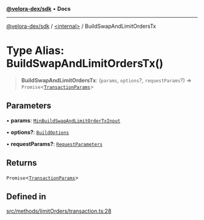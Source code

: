 [**@velora-dex/sdk**](../../README.md) • **Docs**

***

[@velora-dex/sdk](../../globals.md) / [\<internal\>](../README.md) / BuildSwapAndLimitOrdersTx

# Type Alias: BuildSwapAndLimitOrdersTx()

> **BuildSwapAndLimitOrdersTx**: (`params`, `options`?, `requestParams`?) => `Promise`\<[`TransactionParams`](../../interfaces/TransactionParams.md)\>

## Parameters

• **params**: [`MinBuildSwapAndLimitOrderTxInput`](MinBuildSwapAndLimitOrderTxInput.md)

• **options?**: [`BuildOptions`](../../type-aliases/BuildOptions.md)

• **requestParams?**: [`RequestParameters`](RequestParameters.md)

## Returns

`Promise`\<[`TransactionParams`](../../interfaces/TransactionParams.md)\>

## Defined in

[src/methods/limitOrders/transaction.ts:28](https://github.com/VeloraDEX/sdk/blob/feat/extend_delta_orders_filtering/src/methods/limitOrders/transaction.ts#L28)

